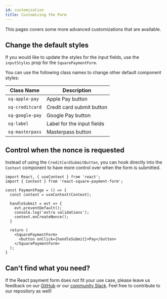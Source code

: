 ```yaml
---
id: customization
title: Customizing the Form
---
```


This pages covers some more advanced customizations that are available.

## Change the default styles

If you would like to update the styles for the input fields, use the `inputStyles` prop for the `SquarePaymentForm`.

You can use the following class names to change other default component styles:

| Class Name      | Description                |
| --------------- | -------------------------- |
| `sq-apple-pay`  | Apple Pay button           |
| `sq-creditcard` | Credit card submit button  |
| `sq-google-pay` | Google Pay button          |
| `sq-label`      | Label for the input fields |
| `sq-masterpass` | Masterpass button          |

## Control when the nonce is requested

Instead of using the `CreditCardSubmitButton`, you can hook directly into the `Context` component to have more control over when the form is submitted.

```
import React, { useContext } from 'react';
import { Context } from 'react-square-payment-form';

const PaymentPage = () => {
  const context = useContext(Context);

  handleSubmit = evt => {
    evt.preventDefault();
    console.log('extra validations');
    context.onCreateNonce();
  }

  return (
    <SquarePaymentForm>
      <button onClick={handleSubmit}>Pay</button>
    </SquarePaymentForm>
  );
}

```

## Can't find what you need?

If the React payment form does not fit your use case, please leave us feedback on our [GitHub](https://github.com/square/react-square-payment-form/issues) or our [community Slack](https://squ.re/2Hks3YE). Feel free to contribute to our repository as well!
